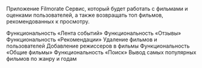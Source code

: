 Приложение Filmorate
Сервис, который будет работать с фильмами и оценками пользователей, а также возвращать топ фильмов, рекомендованных к просмотру.

Функциональность «Лента событий»
Функциональность «Отзывы»
Функциональность «Рекомендации»
Удаление фильмов и пользователей
Добавление режиссеров в фильмы
Функциональность «Общие фильмы»
Функциональность «Поиск»
Вывод самых популярных фильмов по жанру и годам
